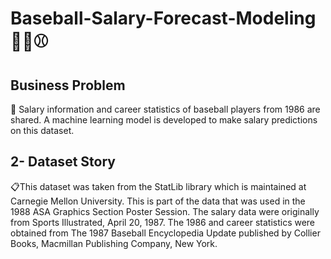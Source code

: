 # Baseball-Salary-Forecast-Modeling 🏌️‍♀️⚾️

## Business Problem
📌 Salary information and career statistics of baseball players from 1986 are shared. A machine learning model is developed to make salary predictions on this dataset.

## 2- Dataset Story
📋This dataset was taken from the StatLib library which is maintained at Carnegie Mellon University. This is part of the data that was used in the 1988 ASA Graphics Section Poster Session. The salary data were originally from Sports Illustrated, April 20, 1987. The 1986 and career statistics were obtained from The 1987 Baseball Encyclopedia Update published by Collier Books, Macmillan Publishing Company, New York.

